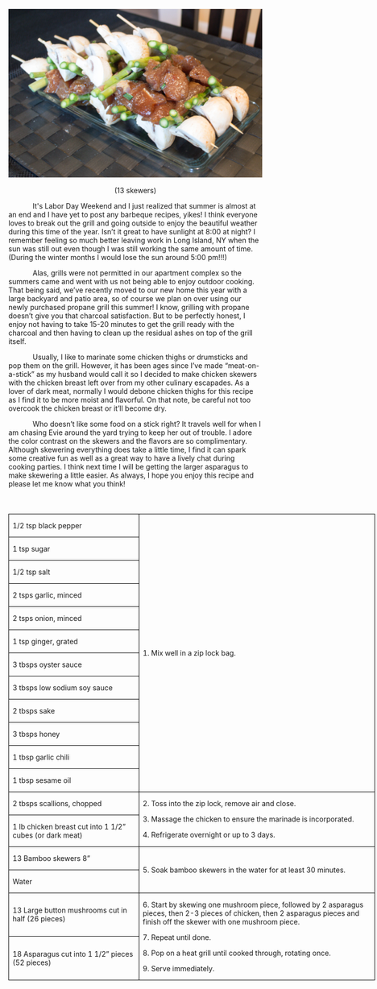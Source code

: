 ![](assets/images/2015/Sep/20150607-20150607-DSC_3770.jpg)

<p align=center style='text-align:center'><span>(13 skewers)</span></p>

<p style='text-indent:.5in'><span>It's Labor Day Weekend and I
just realized that summer is almost at an end and I have yet to post any
barbeque recipes, yikes! I think everyone loves to break out the grill and
going outside to enjoy the beautiful weather during this time of the year.
Isn’t it great to have sunlight at 8:00 at night? I remember feeling so much
better leaving work in Long Island, NY when the sun was still out even though I
was still working the same amount of time. (During the winter months I would lose
the sun around 5:00 pm!!!) </span></p>

<p style='text-indent:.5in'><span>Alas,
grills were not permitted in our apartment complex so the summers came and went
with us not being able to enjoy outdoor cooking. That being said, we’ve recently
moved to our new home this year with a large backyard and patio area, so of
course we plan on over using our newly purchased propane grill this summer! I
know, grilling with propane doesn’t give you that charcoal satisfaction. But to
be perfectly honest, I enjoy not having to take 15-20 minutes to get the grill
ready with the charcoal and then having to clean up the residual ashes on top
of the grill itself. </span></p>

<p style='text-indent:.5in'><span>Usually,
I like to marinate some chicken thighs or drumsticks and pop them on the grill.
However, it has been ages since I’ve made “meat-on-a-stick” as my husband would
call it so I decided to make chicken skewers with the chicken breast left over
from my other culinary escapades. As a lover of dark meat, normally I would
debone chicken thighs for this recipe as I find it to be more moist and
flavorful. On that note, be careful not too overcook the chicken breast or
it’ll become dry. </span></p>

<p style='text-indent:.5in'><span>Who
doesn’t like some food on a stick right? It travels well for when I am chasing
Evie around the yard trying to keep her out of trouble. I adore the color
contrast on the skewers and the flavors are so complimentary. Although
skewering everything does take a little time, I find it can spark some creative
fun as well as a great way to have a lively chat during cooking parties. I
think next time I will be getting the larger asparagus to make skewering a
little easier. As always, I hope you enjoy this recipe and please let me know
what you think!</span></p>

<p><span style='font-size:14.0pt;'>&nbsp;</span></p>

<table border=1 cellspacing=0 cellpadding=0 width=546
 style='width:545.8pt;border-collapse:collapse;border:none'>
 <tr style='height:22.55pt'>
  <td width=190 style='width:189.9pt;border:solid windowtext 1.0pt;padding:
  0in 5.4pt 0in 5.4pt;height:22.55pt'>
  <p><span>1/2 tsp black pepper</span></p>
  </td>
  <td width=356 rowspan=12 style='width:355.9pt;border:solid windowtext 1.0pt;
  border-left:none;padding:0in 5.4pt 0in 5.4pt;height:22.55pt'>
  <p><span>1. Mix well in a zip lock
  bag.</span></p>
  </td>
 </tr>
 <tr style='height:22.5pt'>
  <td width=190 style='width:189.9pt;border:solid windowtext 1.0pt;border-top:
  none;padding:0in 5.4pt 0in 5.4pt;height:22.5pt'>
  <p><span>1 tsp sugar</span></p>
  </td>
 </tr>
 <tr style='height:22.5pt'>
  <td width=190 style='width:189.9pt;border:solid windowtext 1.0pt;border-top:
  none;padding:0in 5.4pt 0in 5.4pt;height:22.5pt'>
  <p><span>1/2 tsp salt</span></p>
  </td>
 </tr>
 <tr style='height:22.5pt'>
  <td width=190 style='width:189.9pt;border:solid windowtext 1.0pt;border-top:
  none;padding:0in 5.4pt 0in 5.4pt;height:22.5pt'>
  <p><span>2 tsps garlic, minced</span></p>
  </td>
 </tr>
 <tr style='height:22.5pt'>
  <td width=190 style='width:189.9pt;border:solid windowtext 1.0pt;border-top:
  none;padding:0in 5.4pt 0in 5.4pt;height:22.5pt'>
  <p><span>2 tsps onion, minced</span></p>
  </td>
 </tr>
 <tr style='height:22.5pt'>
  <td width=190 style='width:189.9pt;border:solid windowtext 1.0pt;border-top:
  none;padding:0in 5.4pt 0in 5.4pt;height:22.5pt'>
  <p><span>1 tsp ginger, grated</span></p>
  </td>
 </tr>
 <tr style='height:22.5pt'>
  <td width=190 style='width:189.9pt;border:solid windowtext 1.0pt;border-top:
  none;padding:0in 5.4pt 0in 5.4pt;height:22.5pt'>
  <p><span>3 tbsps oyster sauce</span></p>
  </td>
 </tr>
 <tr style='height:22.5pt'>
  <td width=190 style='width:189.9pt;border:solid windowtext 1.0pt;border-top:
  none;padding:0in 5.4pt 0in 5.4pt;height:22.5pt'>
  <p><span>3 tbsps low sodium soy
  sauce</span></p>
  </td>
 </tr>
 <tr style='height:22.5pt'>
  <td width=190 style='width:189.9pt;border:solid windowtext 1.0pt;border-top:
  none;padding:0in 5.4pt 0in 5.4pt;height:22.5pt'>
  <p><span>2 tbsps sake</span></p>
  </td>
 </tr>
 <tr style='height:22.5pt'>
  <td width=190 style='width:189.9pt;border:solid windowtext 1.0pt;border-top:
  none;padding:0in 5.4pt 0in 5.4pt;height:22.5pt'>
  <p><span>3 tbsps honey</span></p>
  </td>
 </tr>
 <tr style='height:22.5pt'>
  <td width=190 style='width:189.9pt;border:solid windowtext 1.0pt;border-top:
  none;padding:0in 5.4pt 0in 5.4pt;height:22.5pt'>
  <p><span>1 tbsp garlic chili</span></p>
  </td>
 </tr>
 <tr style='height:22.5pt'>
  <td width=190 style='width:189.9pt;border:solid windowtext 1.0pt;border-top:
  none;padding:0in 5.4pt 0in 5.4pt;height:22.5pt'>
  <p><span>1 tbsp sesame oil</span></p>
  </td>
 </tr>
 <tr style='height:22.5pt'>
  <td width=190 style='width:189.9pt;border:solid windowtext 1.0pt;border-top:
  none;padding:0in 5.4pt 0in 5.4pt;height:22.5pt'>
  <p><span>2 tbsps scallions, chopped</span></p>
  </td>
  <td width=356 rowspan=2 style='width:355.9pt;border-top:none;border-left:
  none;border-bottom:solid windowtext 1.0pt;border-right:solid windowtext 1.0pt;
  padding:0in 5.4pt 0in 5.4pt;height:22.5pt'>
  <p><span>2. Toss into the zip lock,
  remove air and close.</span></p>
  <p><span>3. Massage the chicken to
  ensure the marinade is incorporated.</span></p>
  <p><span>4. Refrigerate overnight
  or up to 3 days.</span></p>
  </td>
 </tr>
 <tr style='height:22.5pt'>
  <td width=190 style='width:189.9pt;border:solid windowtext 1.0pt;border-top:
  none;padding:0in 5.4pt 0in 5.4pt;height:22.5pt'>
  <p><span>1 lb chicken breast cut
  into 1 1/2” cubes (or dark meat)</span></p>
  </td>
 </tr>
 <tr style='height:22.5pt'>
  <td width=190 style='width:189.9pt;border:solid windowtext 1.0pt;border-top:
  none;padding:0in 5.4pt 0in 5.4pt;height:22.5pt'>
  <p><span>13 Bamboo skewers 8”</span></p>
  </td>
  <td width=356 rowspan=2 style='width:355.9pt;border-top:none;border-left:
  none;border-bottom:solid windowtext 1.0pt;border-right:solid windowtext 1.0pt;
  padding:0in 5.4pt 0in 5.4pt;height:22.5pt'>
  <p><span>5. Soak bamboo skewers in
  the water for at least 30 minutes.</span></p>
  </td>
 </tr>
 <tr style='height:22.5pt'>
  <td width=190 style='width:189.9pt;border:solid windowtext 1.0pt;border-top:
  none;padding:0in 5.4pt 0in 5.4pt;height:22.5pt'>
  <p><span>Water</span></p>
  </td>
 </tr>
 <tr style='height:22.5pt'>
  <td width=190 style='width:189.9pt;border:solid windowtext 1.0pt;border-top:
  none;padding:0in 5.4pt 0in 5.4pt;height:22.5pt'>
  <p><span>13 Large button mushrooms
  cut in half (26 pieces)</span></p>
  </td>
  <td width=356 rowspan=2 style='width:355.9pt;border-top:none;border-left:
  none;border-bottom:solid windowtext 1.0pt;border-right:solid windowtext 1.0pt;
  padding:0in 5.4pt 0in 5.4pt;height:22.5pt'>
  <p><span>6. Start by skewing one
  mushroom piece, followed by 2 asparagus pieces, then 2-3 pieces of chicken,
  then 2 asparagus pieces and finish off the skewer with one mushroom piece. </span></p>
  <p><span>7. Repeat until done.</span></p>
  <p><span>8. Pop on a heat grill
  until cooked through, rotating once.</span></p>
  <p><span>9. Serve immediately.</span></p>
  </td>
 </tr>
 <tr style='height:22.5pt'>
  <td width=190 style='width:189.9pt;border:solid windowtext 1.0pt;border-top:
  none;padding:0in 5.4pt 0in 5.4pt;height:22.5pt'>
  <p><span>18 Asparagus cut into 1
  1/2” pieces (52 pieces)</span></p>
  </td>
 </tr>
</table>